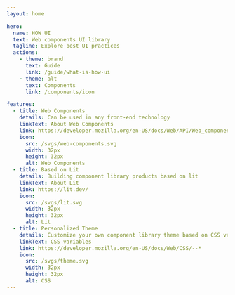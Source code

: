 ```yaml
---
layout: home

hero:
  name: HOW UI
  text: Web components UI library
  tagline: Explore best UI practices
  actions:
    - theme: brand
      text: Guide
      link: /guide/what-is-how-ui
    - theme: alt
      text: Components
      link: /components/icon

features:
  - title: Web Components
    details: Can be used in any front-end technology
    linkText: About Web Components
    link: https://developer.mozilla.org/en-US/docs/Web/API/Web_components
    icon:
      src: /svgs/web-components.svg
      width: 32px
      height: 32px
      alt: Web Components
  - title: Based on Lit
    details: Building component library products based on lit
    linkText: About Lit
    link: https://lit.dev/
    icon:
      src: /svgs/lit.svg
      width: 32px
      height: 32px
      alt: Lit
  - title: Personalized Theme
    details: Customize your own component library theme based on CSS variables
    linkText: CSS variables
    link: https://developer.mozilla.org/en-US/docs/Web/CSS/--*
    icon:
      src: /svgs/theme.svg
      width: 32px
      height: 32px
      alt: CSS
---
```

